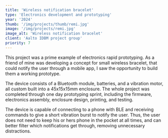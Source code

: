 ```yaml
---
title: 'Wireless notification bracelet'
type: 'Electronics development and prototyping'
year: '2024'
thumb: '/img/projects/thumb/remi.jpg'
image: '/img/projects/remi.jpg'
image_alt: 'Wireless notification bracelet'
client: 'Aalto IDBM project group'
priority: 7
---
```


This project was a prime example of electronics rapid prototyping. As a friend of mine was developing a concept for
small wireless bracelet, that could notify the user through a mobile app, I saw the opportunity to build them a working prototype. 

The device consists of a Bluetooth module, batteries, and a vibration motor, all custom built into a 45x15x15mm enclosure.
The whole project was completed through one day prototyping sprint, including the firmware, electronics assembly,
enclosure design, printing, and testing. 

The device is capable of connecting to a phone with BLE and receiving commands to give a short vibration burst to
notify the user. Thus, the user does not need to keep his or hers phone in the pocket at all times, and can better
filter which notifications get through, removing unnecessary distractions.
